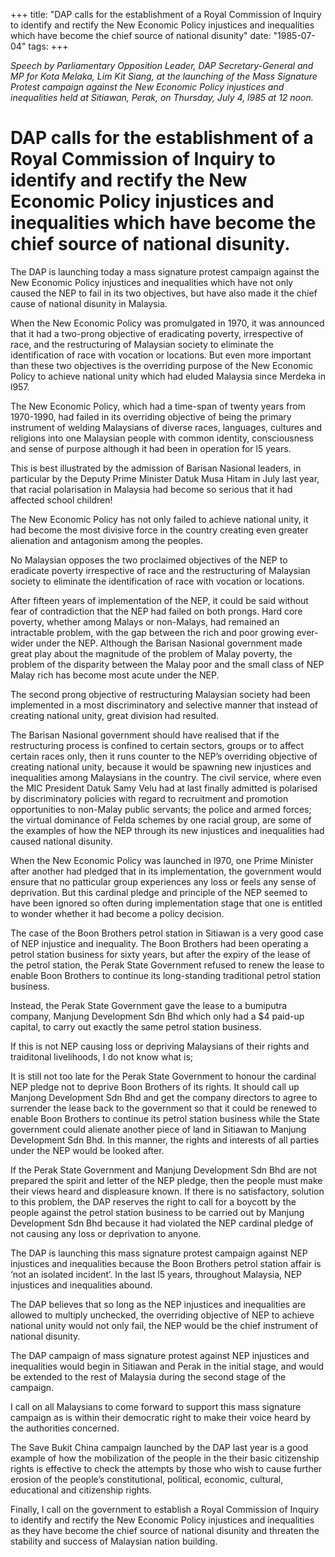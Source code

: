 +++ 
title: "DAP calls for the establishment of a Royal Commission of Inquiry to identify and rectify the New Economic Policy injustices and inequalities which have become the chief source of national disunity"
date: "1985-07-04"
tags:
+++

_Speech by Parliamentary Opposition Leader, DAP Secretary-General and MP for Kota Melaka, Lim Kit Siang, at the launching of the
Mass Signature Protest campaign against the New Economic Policy injustices and inequalities held at Sitiawan, Perak, on Thursday, July 4, l985 at 12 noon._

# DAP calls for the establishment of a Royal Commission of Inquiry to identify and rectify the New Economic Policy injustices and inequalities which have become the chief source of national disunity.

The DAP is launching today a mass signature protest campaign against the New Economic Policy injustices and inequalities which have not only caused the NEP to fail in its two objectives, but have also made it the chief cause of national disunity in Malaysia.</u>

When the New Economic Policy was promulgated in 1970, it was announced 
that it had a two-prong objective of eradicating poverty, irrespective of race,
and the restructuring of Malaysian society to eliminate the identification of race
with vocation or locations. But even more important than these two objectives
is the overriding purpose of the New Economic Policy to achieve national unity
which had eluded Malaysia since Merdeka in l957.

The New Economic Policy, which had a time-span of twenty years
from 1970-1990, had failed in its overriding objective of being the primary
instrument of welding Malaysians of diverse races, languages, cultures and religions
into one Malaysian people with common identity, consciousness and sense of purpose
although it had been in operation for l5 years.

This is best illustrated by the admission of Barisan Nasional leaders,
in particular by the Deputy Prime Minister Datuk Musa Hitam in July last year,
that racial polarisation in Malaysia had become so serious that it had affected
school children!

The New Economic Policy has not only failed to achieve national unity,
it had become the most divisive force in the country creating even greater alienation
and antagonism among the peoples.

No Malaysian opposes the two proclaimed objectives of the NEP to
eradicate poverty irrespective of race and the restructuring of Malaysian society
to eliminate the identification of race with vocation or locations.

After fifteen years of implementation of the NEP, it could be said without fear 
of contradiction that the NEP had failed on both prongs. Hard core poverty, 
whether among Malays or non-Malays, had remained an intractable problem,
with the gap between the rich and poor growing ever-wider under the NEP. Although
the Barisan Nasional government made great play about the magnitude of the problem
of Malay poverty, the problem of the disparity between the Malay poor and the
small class of NEP Malay rich has become most acute under the NEP.

The second prong objective of restructuring Malaysian society had
been implemented in a most discriminatory and selective manner that instead of
creating national unity, great division had resulted.

The Barisan Nasional government should have realised that if the
restructuring process is confined to certain sectors, groups or to affect certain
races only, then it runs counter to the NEP’s overriding objective of creating
national unity, because it would be spawning new injustices and inequalities
among Malaysians in the country. The civil service, where even the MIC President
Datuk Samy Velu had at last finally admitted is polarised by discriminatory
policies with regard to recruitment and promotion opportunities to non-Malay
public servants; the police and armed forces; the virtual dominance of Felda schemes 
by one racial group, are some of the examples of how the NEP through its new injustices 
and inequalities had caused national disunity.


When the New Economic Policy was launched in l970, one Prime Minister after another had 
pledged that in its implementation, the government would ensure that no patticular group 
experiences any loss or feels any sense of deprivation. But this cardinal pledge and principle 
of the NEP seemed to have been ignored so often during implementation stage that one is 
entitled to wonder whether it had become a policy decision.

The case of the Boon Brothers petrol station in Sitiawan is a very good case of NEP 
injustice and inequality. The Boon Brothers had been operating a petrol station business 
for sixty years, but after the expiry of the lease of the petrol station, the Perak State Government 
refused to renew the lease to enable Boon Brothers to continue its long-standing traditional 
petrol station business.

Instead, the Perak State Government gave the lease to a bumiputra company, 
Manjung Development Sdn Bhd which only had a $4 paid-up capital, to carry out exactly 
the same petrol station business.

If this is not NEP causing loss or depriving Malaysians of their rights and traiditonal livelihoods, 
I do not know what is;

It is still not too late for the Perak State Government to honour the cardinal NEP pledge not to deprive Boon Brothers of its rights. It should call up Manjong Development Sdn Bhd and get the company directors to agree to surrender the lease back to the government so that it could be renewed to
enable Boon Brothers to continue its petrol station business while the State government could alienate another piece of land in Sitiawan to Manjung Development Sdn Bhd. In this manner, the rights and interests of all parties under the NEP would be looked after.

If the Perak State Government and Manjung Development Sdn Bhd are not prepared   the spirit and letter of the NEP pledge, then the people must make their views heard and displeasure known. If there is no satisfactory, solution to this problem, the DAP reserves the right to call for a boycott
by the people against the petrol station business to be carried out by Manjung Development 
Sdn Bhd because it had violated the NEP cardinal pledge of not causing any loss or deprivation to anyone.

The DAP is launching this mass signature protest campaign against NEP injustices and inequalities because the Boon Brothers petrol station affair is ‘not an isolated incident’. In the last l5 years, 
throughout Malaysia, NEP injustices and inequalities abound.

The DAP believes that so long as the NEP injustices and inequalities are allowed to 
multiply unchecked, the overriding objective of NEP to achieve national unity would 
not only fail, the NEP  would be the chief instrument of national disunity.

The DAP campaign of mass signature protest against NEP injustices
and inequalities would begin in Sitiawan and Perak in the initial stage,
and would be extended to the rest of Malaysia during the second stage of the
campaign.

I call on all Malaysians to come forward to support this mass signature campaign as is 
within their democratic right to make their voice heard by the authorities concerned.

The Save Bukit China campaign launched by the DAP last year is a good example of how the mobilization  of the people in the their basic citizenship rights is effective to check the
attempts by those who wish to cause further erosion of the people’s constitutional, political, 
economic, cultural, educational and citizenship rights.

Finally, I call on the government to establish a Royal Commission of Inquiry to identify and rectify 
the New Economic Policy injustices and inequalities as they have become the chief source of national disunity and threaten the stability and success of Malaysian nation building.
 
